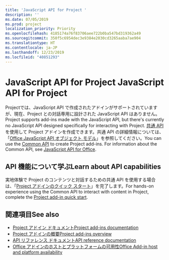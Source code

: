 ```yaml
---
title: 'JavaScript API for Project '
description: ''
ms.date: 07/05/2019
ms.prod: project
localization_priority: Priority
ms.openlocfilehash: 4185174a76f83706aee722b0ba547bd319362a49
ms.sourcegitcommit: 350f5c6954dec3e9384e2030cd3265aaba7ae904
ms.translationtype: HT
ms.contentlocale: ja-JP
ms.lasthandoff: 12/23/2019
ms.locfileid: "40851293"
---
```

# <a name="javascript-api-for-project"></a><span data-ttu-id="676c5-102">JavaScript API for Project </span><span class="sxs-lookup"><span data-stu-id="676c5-102">JavaScript API for Project</span></span>

<span data-ttu-id="676c5-103">Projectでは、JavaScript API で作成されたアドインがサポートされていますが、現在、Project との対話専用に設計された JavaScript API はありません。</span><span class="sxs-lookup"><span data-stu-id="676c5-103">Project supports add-ins made with the JavaScript API, but there's currently no JavaScript API designed specifically for interacting with Project.</span></span> <span data-ttu-id="676c5-104">[共通 API](/javascript/api/office)を使用して Project アドインを作成できます。共通 API の詳細情報については、「[Office JavaScript API オブジェクト モデル](../../develop/office-javascript-api-object-model.md)」を参照してください。</span><span class="sxs-lookup"><span data-stu-id="676c5-104">You can use the [Common API](/javascript/api/office) to create Project add-ins. For information about the Common API, see [JavaScript API for Office](../../develop/office-javascript-api-object-model.md).</span></span> 

## <a name="learn-about-api-capabilities"></a><span data-ttu-id="676c5-105">API 機能について学ぶ</span><span class="sxs-lookup"><span data-stu-id="676c5-105">Learn about API capabilities</span></span>

<span data-ttu-id="676c5-106">実地体験で Project のコンテンツと対話するための共通 API を使用する場合は、「[Project アドインのクイック スタート](../../quickstarts/project-quickstart.md)」を完了します。</span><span class="sxs-lookup"><span data-stu-id="676c5-106">For hands-on experience using the Common API to interact with content in Project, complete the [Project add-in quick start](../../quickstarts/project-quickstart.md).</span></span> 

## <a name="see-also"></a><span data-ttu-id="676c5-107">関連項目</span><span class="sxs-lookup"><span data-stu-id="676c5-107">See also</span></span>

- [<span data-ttu-id="676c5-108">Project アドイン ドキュメント</span><span class="sxs-lookup"><span data-stu-id="676c5-108">Project add-ins documentation</span></span>](../../project/index.md)
- [<span data-ttu-id="676c5-109">Project アドインの概要</span><span class="sxs-lookup"><span data-stu-id="676c5-109">Project add-ins overview</span></span>](../../project/project-add-ins.md)
- [<span data-ttu-id="676c5-110">API リファレンス ドキュメント</span><span class="sxs-lookup"><span data-stu-id="676c5-110">API reference documentation</span></span>](../javascript-api-for-office.md)
- [<span data-ttu-id="676c5-111">Office アドインのホストとプラットフォームの可用性</span><span class="sxs-lookup"><span data-stu-id="676c5-111">Office Add-in host and platform availability</span></span>](../../overview/office-add-in-availability.md)